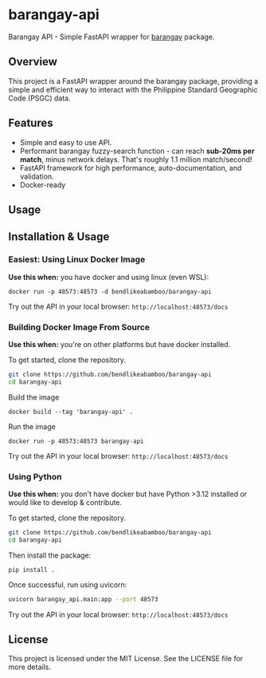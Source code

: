 # barangay-api
Barangay API - Simple FastAPI wrapper for [barangay](https://pypi.org/project/barangay/)
package.

## Overview

This project is a FastAPI wrapper around the barangay package, providing a simple and
efficient way to interact with the Philippine Standard Geographic Code (PSGC) data.

## Features

- Simple and easy to use API.
- Performant barangay fuzzy-search function - can reach **sub-20ms per match**, minus
  network delays. That's roughly 1.1 million match/second!
- FastAPI framework for high performance, auto-documentation, and validation.
- Docker-ready

## Usage

## Installation & Usage

### Easiest: Using Linux Docker Image
**Use this when:** you have docker and using linux (even WSL):

```
docker run -p 48573:48573 -d bendlikeabamboo/barangay-api
```

Try out the API in your local browser: `http://localhost:48573/docs`

### Building Docker Image From Source

**Use this when:** you're on other platforms but have docker installed.

To get started, clone the repository.

```bash
git clone https://github.com/bendlikeabamboo/barangay-api
cd barangay-api
```

Build the image
```
docker build --tag 'barangay-api' .
```

Run the image
```
docker run -p 48573:48573 barangay-api
```
Try out the API in your local browser: `http://localhost:48573/docs`


### Using Python

**Use this when:** you don't have docker but have Python >3.12 installed or would like
to develop & contribute.

To get started, clone the repository.

```bash
git clone https://github.com/bendlikeabamboo/barangay-api
cd barangay-api
```
Then install the package:

```
pip install .
```

Once successful, run using uvicorn:

```bash
uvicorn barangay_api.main:app --port 48573
```

Try out the API in your local browser: `http://localhost:48573/docs`

## License

This project is licensed under the MIT License. See the LICENSE file for more details.